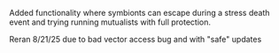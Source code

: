 Added functionality where symbionts can escape during a stress death event and trying running mutualists with full protection.

Reran 8/21/25 due to bad vector access bug and with "safe" updates
